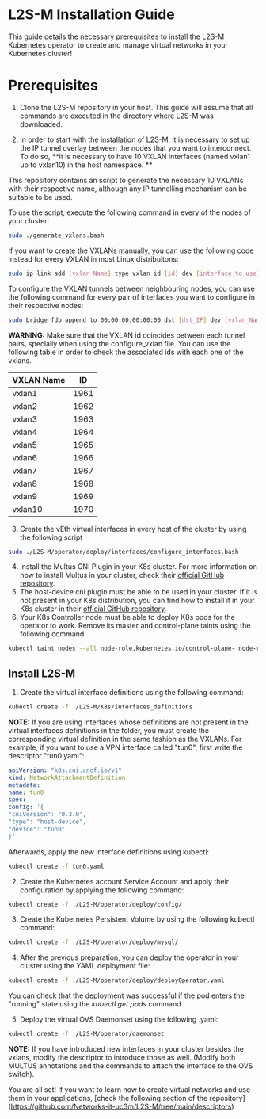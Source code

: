 # L2S-M Installation Guide
This guide details the necessary prerequisites to install the L2S-M Kubernetes operator to create and manage virtual networks in your Kubernetes cluster!


# Prerequisites

1. Clone the L2S-M repository in your host.  This guide will assume that all commands are executed in the directory where L2S-M was downloaded.

2. In order to start with the installation of L2S-M, it is necessary to set up the IP tunnel overlay between the nodes that you want to interconnect. To do so, **it is necessary to have 10 VXLAN interfaces (named vxlan1 up to vxlan10) in the host namespace. **

This repository contains an script to generate the necessary 10 VXLANs with their respective name, although any IP tunnelling mechanism can be suitable to be used. 

To use the script, execute the following command in every of the nodes of your cluster:

```bash
sudo ./generate_vxlans.bash
```
If you want to create the VXLANs manually, you can use the following code instead for every VXLAN in most Linux distribuitons:

```bash
sudo ip link add [vxlan_Name] type vxlan id [id] dev [interface_to_use] dstport [dst_port]
```

To configure the VXLAN tunnels between neighbouring nodes, you can use the following command for every pair of interfaces you want to configure in their respective nodes:

```bash
sudo bridge fdb append to 00:00:00:00:00:00 dst [dst_IP] dev [vxlan_Name]
```

**WARNING:**  Make sure that the VXLAN id coincides between each tunnel pairs, specially when using the configure_vxlan file. You can use the following table in order to check the associated ids with each one of the vxlans.

| **VXLAN Name** |**ID**  |
|--|--|
| vxlan1 | 1961 |
| vxlan2 |  1962 |
| vxlan3 |  1963 |
| vxlan4 |  1964|
| vxlan5 |  1965 |
| vxlan6 |  1966|
| vxlan7 |  1967|
| vxlan8 |  1968|
| vxlan9 |  1969|
| vxlan10 |  1970|

3. Create the vEth virtual interfaces in every host of the cluster by using the following script
```bash
sudo ./L2S-M/operator/deploy/interfaces/configure_interfaces.bash
```
4. Install the Multus CNI Plugin in your K8s cluster. For more information on how to install Multus in your cluster, check their [official GitHub repository](https://github.com/k8snetworkplumbingwg/multus-cni).
5. The host-device cni plugin must be able to be used in your cluster. If it Is not present in your K8s distribution, you can find how to install it in your K8s cluster in their [official GitHub repository](https://github.com/containernetworking/plugins).
6. Your K8s Controller node must be able to deploy K8s pods for the operator to work. Remove its master and control-plane taints using the following command:
```bash
kubectl taint nodes --all node-role.kubernetes.io/control-plane- node-role.kubernetes.io/master-
```

 
## Install L2S-M

1. Create the virtual interface definitions using the following command:
 ```bash
kubectl create -f ./L2S-M/K8s/interfaces_definitions
```

**NOTE:** If you are using interfaces whose definitions are not present in the virtual interfaces definitions in the folder, you must create the corresponding virtual definition in the same fashion as the VXLANs. For example, if you want to use a VPN interface called "tun0", first write the descriptor "tun0.yaml":
 ```yaml
apiVersion: "k8s.cni.cncf.io/v1"
kind: NetworkAttachmentDefinition
metadata:
name: tun0
spec:
config: '{
"cniVersion": "0.3.0",
"type": "host-device",
"device": "tun0"
}'
```
Afterwards, apply the new interface definitions using kubectl:
  ```bash
kubectl create -f tun0.yaml
```
2. Create the Kubernetes account Service Account and apply their configuration by applying the following command:
 ```bash
kubectl create -f ./L2S-M/operator/deploy/config/
```

3. Create the Kubernetes Persistent Volume by using the following kubectl command:
 ```bash
kubectl create -f ./L2S-M/operator/deploy/mysql/
```

4. After the previous preparation, you can deploy the operator in your cluster using the YAML deployment file:
 ```bash
kubectl create -f ./L2S-M/operator/deploy/deployOperator.yaml
```

 You can check that the deployment was successful if the pod enters the "running" state using the *kubectl get pods* command.

5. Deploy the virtual OVS Daemonset using the following .yaml:
```bash
kubectl create -f ./L2S-M/operator/daemonset
```
**NOTE:** If you have introduced new interfaces in your cluster besides the vxlans, modify the descriptor to introduce those as well. (Modify both MULTUS annotations and the commands to attach the interface to the OVS switch). 

You are all set! If you want to learn how to create virtual networks and use them in your applications, [check the following section of the repository] (https://github.com/Networks-it-uc3m/L2S-M/tree/main/descriptors)

